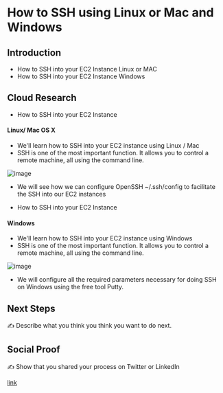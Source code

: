 # How to SSH using Linux or Mac and Windows

## Introduction

- How to SSH into your EC2 Instance Linux or MAC
- How to SSH into your EC2 Instance Windows

## Cloud Research

- How to SSH into your EC2 Instance 

#### Linux/ Mac OS X
  
  - We'll learn how to SSH into your EC2 instance using Linux / Mac
  - SSH is one of the most important function. It allows you to control a remote machine, all using the command line.
  
  ![image](https://user-images.githubusercontent.com/121140952/213335297-9403fe85-1625-43df-ba38-059a74272f10.png)

  
  - We will see how we can configure OpenSSH ~/.ssh/config to facilitate the SSH into our EC2 instances

- How to SSH into your EC2 Instance
#### Windows

  - We'll learn how to SSH into your EC2 instance using Windows<br>
  - SSH is one of the most important function. It allows you to control a remote machine, all using the command line.
 
![image](https://user-images.githubusercontent.com/121140952/213335466-680422b3-b8d8-454b-a211-76bd823a925b.png)


  - We will configure all the required parameters necessary for doing SSH on Windows using the free tool Putty.


## Next Steps

✍️ Describe what you think you think you want to do next.

## Social Proof

✍️ Show that you shared your process on Twitter or LinkedIn

[link](link)
